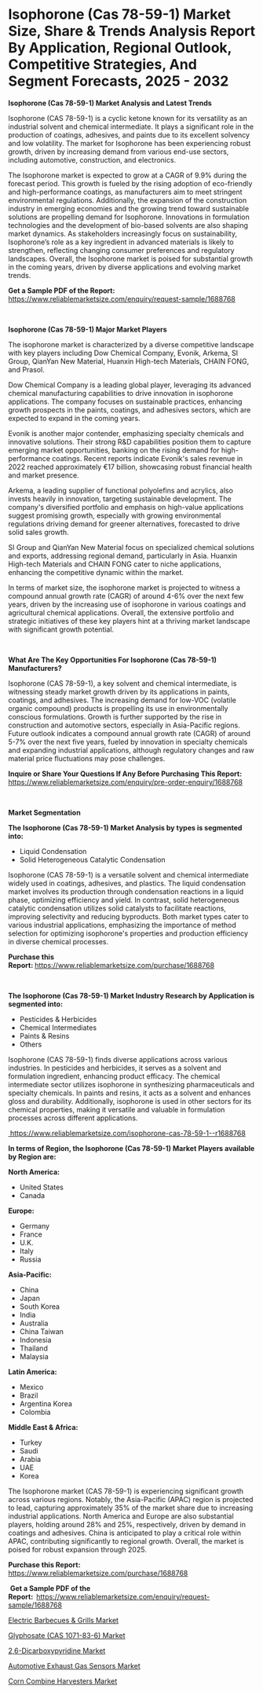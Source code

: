 <p><h1>Isophorone (Cas 78-59-1) Market Size, Share & Trends Analysis Report By Application, Regional Outlook, Competitive Strategies, And Segment Forecasts, 2025 - 2032</h1></p><p><strong>Isophorone (Cas 78-59-1) Market Analysis and Latest Trends</strong></p>
<p><p>Isophorone (CAS 78-59-1) is a cyclic ketone known for its versatility as an industrial solvent and chemical intermediate. It plays a significant role in the production of coatings, adhesives, and paints due to its excellent solvency and low volatility. The market for Isophorone has been experiencing robust growth, driven by increasing demand from various end-use sectors, including automotive, construction, and electronics.</p><p>The Isophorone market is expected to grow at a CAGR of 9.9% during the forecast period. This growth is fueled by the rising adoption of eco-friendly and high-performance coatings, as manufacturers aim to meet stringent environmental regulations. Additionally, the expansion of the construction industry in emerging economies and the growing trend toward sustainable solutions are propelling demand for Isophorone. Innovations in formulation technologies and the development of bio-based solvents are also shaping market dynamics. As stakeholders increasingly focus on sustainability, Isophorone’s role as a key ingredient in advanced materials is likely to strengthen, reflecting changing consumer preferences and regulatory landscapes. Overall, the Isophorone market is poised for substantial growth in the coming years, driven by diverse applications and evolving market trends.</p></p>
<p><strong>Get a Sample PDF of the Report:&nbsp;</strong> <a href="https://www.reliablemarketsize.com/enquiry/request-sample/1688768?utm_campaign=1720&utm_medium=2&utm_source=Github&utm_content=ia&utm_term=06012025&utm_id=isophorone-cas-78-59-1">https://www.reliablemarketsize.com/enquiry/request-sample/1688768</a></p>
<p>&nbsp;</p>
<p><strong>Isophorone (Cas 78-59-1) Major Market Players</strong></p>
<p><p>The isophorone market is characterized by a diverse competitive landscape with key players including Dow Chemical Company, Evonik, Arkema, SI Group, QianYan New Material, Huanxin High-tech Materials, CHAIN FONG, and Prasol. </p><p>Dow Chemical Company is a leading global player, leveraging its advanced chemical manufacturing capabilities to drive innovation in isophorone applications. The company focuses on sustainable practices, enhancing growth prospects in the paints, coatings, and adhesives sectors, which are expected to expand in the coming years.</p><p>Evonik is another major contender, emphasizing specialty chemicals and innovative solutions. Their strong R&D capabilities position them to capture emerging market opportunities, banking on the rising demand for high-performance coatings. Recent reports indicate Evonik's sales revenue in 2022 reached approximately €17 billion, showcasing robust financial health and market presence.</p><p>Arkema, a leading supplier of functional polyolefins and acrylics, also invests heavily in innovation, targeting sustainable development. The company's diversified portfolio and emphasis on high-value applications suggest promising growth, especially with growing environmental regulations driving demand for greener alternatives, forecasted to drive solid sales growth.</p><p>SI Group and QianYan New Material focus on specialized chemical solutions and exports, addressing regional demand, particularly in Asia. Huanxin High-tech Materials and CHAIN FONG cater to niche applications, enhancing the competitive dynamic within the market.</p><p>In terms of market size, the isophorone market is projected to witness a compound annual growth rate (CAGR) of around 4-6% over the next few years, driven by the increasing use of isophorone in various coatings and agricultural chemical applications. Overall, the extensive portfolio and strategic initiatives of these key players hint at a thriving market landscape with significant growth potential.</p></p>
<p>&nbsp;</p>
<p><strong>What Are The Key Opportunities For Isophorone (Cas 78-59-1) Manufacturers?</strong></p>
<p><p>Isophorone (CAS 78-59-1), a key solvent and chemical intermediate, is witnessing steady market growth driven by its applications in paints, coatings, and adhesives. The increasing demand for low-VOC (volatile organic compound) products is propelling its use in environmentally conscious formulations. Growth is further supported by the rise in construction and automotive sectors, especially in Asia-Pacific regions. Future outlook indicates a compound annual growth rate (CAGR) of around 5-7% over the next five years, fueled by innovation in specialty chemicals and expanding industrial applications, although regulatory changes and raw material price fluctuations may pose challenges.</p></p>
<p><strong>Inquire or Share Your Questions If Any Before Purchasing This Report:</strong> <a href="https://www.reliablemarketsize.com/enquiry/pre-order-enquiry/1688768?utm_campaign=1720&utm_medium=2&utm_source=Github&utm_content=ia&utm_term=06012025&utm_id=isophorone-cas-78-59-1">https://www.reliablemarketsize.com/enquiry/pre-order-enquiry/1688768</a></p>
<p>&nbsp;</p>
<p><strong>Market Segmentation</strong></p>
<p><strong>The Isophorone (Cas 78-59-1) Market Analysis by types is segmented into:</strong></p>
<p><ul><li>Liquid Condensation</li><li>Solid Heterogeneous Catalytic Condensation</li></ul></p>
<p><p>Isophorone (CAS 78-59-1) is a versatile solvent and chemical intermediate widely used in coatings, adhesives, and plastics. The liquid condensation market involves its production through condensation reactions in a liquid phase, optimizing efficiency and yield. In contrast, solid heterogeneous catalytic condensation utilizes solid catalysts to facilitate reactions, improving selectivity and reducing byproducts. Both market types cater to various industrial applications, emphasizing the importance of method selection for optimizing isophorone's properties and production efficiency in diverse chemical processes.</p></p>
<p><strong>Purchase this Report:&nbsp;</strong><a href="https://www.reliablemarketsize.com/purchase/1688768?utm_campaign=1720&utm_medium=2&utm_source=Github&utm_content=ia&utm_term=06012025&utm_id=isophorone-cas-78-59-1">https://www.reliablemarketsize.com/purchase/1688768</a></p>
<p>&nbsp;</p>
<p><strong>The Isophorone (Cas 78-59-1) Market Industry Research by Application is segmented into:</strong></p>
<p><ul><li>Pesticides & Herbicides</li><li>Chemical Intermediates</li><li>Paints & Resins</li><li>Others</li></ul></p>
<p><p>Isophorone (CAS 78-59-1) finds diverse applications across various industries. In pesticides and herbicides, it serves as a solvent and formulation ingredient, enhancing product efficacy. The chemical intermediate sector utilizes isophorone in synthesizing pharmaceuticals and specialty chemicals. In paints and resins, it acts as a solvent and enhances gloss and durability. Additionally, isophorone is used in other sectors for its chemical properties, making it versatile and valuable in formulation processes across different applications.</p></p>
<p><a href="https://www.reliablemarketsize.com/isophorone-cas-78-59-1--r1688768?utm_campaign=1720&utm_medium=2&utm_source=Github&utm_content=ia&utm_term=06012025&utm_id=isophorone-cas-78-59-1">&nbsp;https://www.reliablemarketsize.com/isophorone-cas-78-59-1--r1688768</a></p>
<p><strong>In terms of Region, the Isophorone (Cas 78-59-1) Market Players available by Region are:</strong></p>
<p>
    <p> <strong> North America: </strong>
        <ul>
            <li>United States</li>
            <li>Canada</li>
        </ul>
        </p> 
    <p> <strong> Europe: </strong>
        <ul>
            <li>Germany</li>
            <li>France</li>
            <li>U.K.</li>
            <li>Italy</li>
            <li>Russia</li>
        </ul>
        </p> 
    <p> <strong> Asia-Pacific: </strong>
        <ul>
            <li>China</li>
            <li>Japan</li>
            <li>South Korea</li>
            <li>India</li>
            <li>Australia</li>
            <li>China Taiwan</li>
            <li>Indonesia</li>
            <li>Thailand</li>
            <li>Malaysia</li>
        </ul>
        </p> 
    <p> <strong> Latin America: </strong>
        <ul>
            <li>Mexico</li>
            <li>Brazil</li>
            <li>Argentina Korea</li>
            <li>Colombia</li>
        </ul>
        </p> 
    <p> <strong> Middle East & Africa: </strong>
        <ul>
            <li>Turkey</li>
            <li>Saudi</li>
            <li>Arabia</li>
            <li>UAE</li>
            <li>Korea</li>
        </ul>
    </p>
    </p>
<p><p>The Isophorone market (CAS 78-59-1) is experiencing significant growth across various regions. Notably, the Asia-Pacific (APAC) region is projected to lead, capturing approximately 35% of the market share due to increasing industrial applications. North America and Europe are also substantial players, holding around 28% and 25%, respectively, driven by demand in coatings and adhesives. China is anticipated to play a critical role within APAC, contributing significantly to regional growth. Overall, the market is poised for robust expansion through 2025.</p></p>
<p><strong>Purchase this Report: </strong><a href="https://www.reliablemarketsize.com/purchase/1688768?utm_campaign=1720&utm_medium=2&utm_source=Github&utm_content=ia&utm_term=06012025&utm_id=isophorone-cas-78-59-1">https://www.reliablemarketsize.com/purchase/1688768</a></p>
<p>&nbsp;<strong>Get a Sample PDF of the Report:&nbsp;&nbsp;</strong><a href="https://www.reliablemarketsize.com/enquiry/request-sample/1688768?utm_campaign=1720&utm_medium=2&utm_source=Github&utm_content=ia&utm_term=06012025&utm_id=isophorone-cas-78-59-1">https://www.reliablemarketsize.com/enquiry/request-sample/1688768</a></p>
<p><strong></strong></p>
<p><p><a href="https://www.linkedin.com/pulse/electric-barbecues-grills-market-size-2025-2032-reports-rise-o30qf?utm_campaign=1720&utm_medium=2&utm_source=Github&utm_content=ia&utm_term=06012025&utm_id=isophorone-cas-78-59-1">Electric Barbecues & Grills Market</a></p><p><a href="https://www.linkedin.com/pulse/glyphosate-cas-1071-83-6-market-trend-shows-promising-future-lwqtf?utm_campaign=1720&utm_medium=2&utm_source=Github&utm_content=ia&utm_term=06012025&utm_id=isophorone-cas-78-59-1">Glyphosate (CAS 1071-83-6) Market</a></p><p><a href="https://github.com/willjis/Market-Research-Report-List-1/blob/main/26-dicarboxypyridine-market.md?utm_campaign=1720&utm_medium=2&utm_source=Github&utm_content=ia&utm_term=06012025&utm_id=isophorone-cas-78-59-1">2,6-Dicarboxypyridine Market</a></p><p><a href="https://www.linkedin.com/pulse/global-automotive-exhaust-gas-sensors-market-set-grow-bpnkf?utm_campaign=1720&utm_medium=2&utm_source=Github&utm_content=ia&utm_term=06012025&utm_id=isophorone-cas-78-59-1">Automotive Exhaust Gas Sensors Market</a></p><p><a href="https://www.linkedin.com/pulse/top-reasons-behind-corn-combine-harvesters-market-growth-swisf?utm_campaign=1720&utm_medium=2&utm_source=Github&utm_content=ia&utm_term=06012025&utm_id=isophorone-cas-78-59-1">Corn Combine Harvesters Market</a></p></p>
